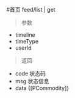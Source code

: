 #首页
feed/list | get
> 参数  
* timeline 
* timeType
* userId

> 返回  
* code 状态码
* msg 状态信息
* data {[PCommodity]}
